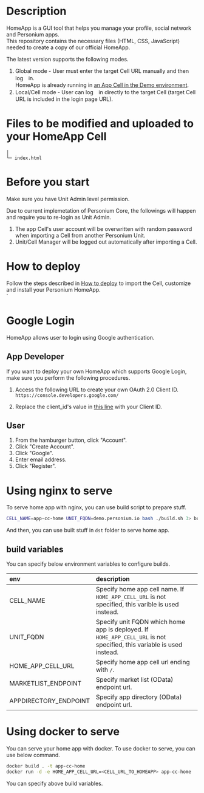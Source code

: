 # Description  
HomeApp is a GUI tool that helps you manage your profile, social network and Personium apps.  
This repository contains the necessary files (HTML, CSS, JavaScript) needed to create a copy of our official HomeApp.  

The latest version supports the following modes.  

1. Global mode - User must enter the target Cell URL manually and then log　in.  
HomeApp is already running in [an App Cell in the Demo environment](https://demo.personium.io/HomeApplication/__/box-resources/login.html?mode=global&lng=en).  
1. Local/Cell mode - User can log　in directly to the target Cell (target Cell URL is included in the login page URL).  

# Files to be modified and uploaded to your HomeApp Cell  

    │          
    └─ index.html

# Before you start  
Make sure you have Unit Admin level permission.  

Due to current implemetation of Personium Core, the followings will happen and require you to re-login as Unit Admin.  

1. The app Cell's user account will be overwritten with random password when importing a Cell from another Personium Unit.  
1. Unit/Cell Manager will be logged out automatically after importing a Cell.  

# How to deploy  
Follow the steps described in [How to deploy](doc/HowToDeploy.md) to import the Cell, customize and install your Personium HomeApp.  
`
# Google Login  
HomeApp allows user to login using Google authentication.  

## App Developer  
If you want to deploy your own HomeApp which supports Google Login, make sure you perform the following procedures.  

1. Access the following URL to create your own OAuth 2.0 Client ID.   
`https://console.developers.google.com/`

1. Replace the client_id's value in [this line](https://github.com/personium/app-cc-home/blob/master/html/js/login.js#L123) with your Client ID.  

## User  
1. From the hamburger button, click "Account".  
1. Click "Create Account".  
1. Click "Google".  
1. Enter email address.  
1. Click "Register".  


# Using nginx to serve

To serve home app with nginx, you can use build script to prepare stuff.

```bash
CELL_NAME=app-cc-home UNIT_FQDN=demo.personium.io bash ./build.sh 3> build.log
```

And then, you can use built stuff in `dst` folder to serve home app.

## build variables

You can specify below environment variables to configure builds.

|env|description|
|:--|:--|
|CELL_NAME|Specify home app cell name. If `HOME_APP_CELL_URL` is not specified, this varible is used instead. |
|UNIT_FQDN|Specify unit FQDN which home app is deployed. If `HOME_APP_CELL_URL` is not specified, this variable is used instead.|
|HOME_APP_CELL_URL|Specify home app cell url ending with `/`.|
|MARKETLIST_ENDPOINT|Specify market list (OData) endpoint url.|
|APPDIRECTORY_ENDPOINT|Specify app directory (OData) endpoint url.|


# Using docker to serve

You can serve your home app with docker. To use docker to serve, you can use below command.

```bash
docker build . -t app-cc-home
docker run -d -e HOME_APP_CELL_URL=<CELL_URL_TO_HOMEAPP> app-cc-home
```

You can specify above build variables.
